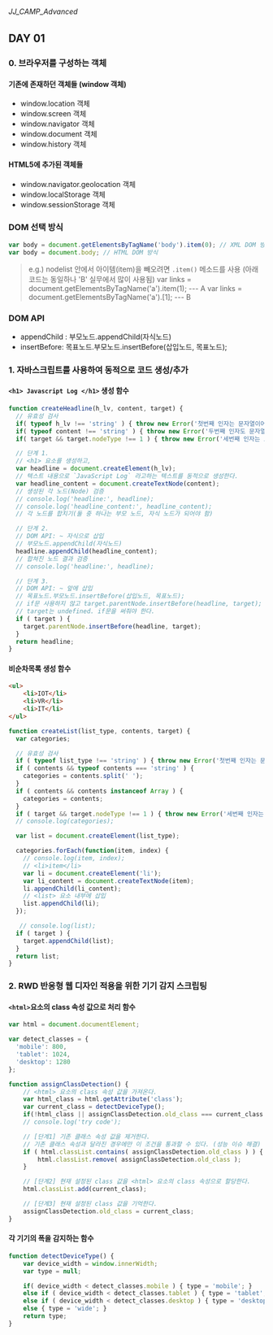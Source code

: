 ###### JJ_CAMP_Advanced

## DAY 01

### 0. 브라우저를 구성하는 객체 
#### 기존에 존재하던 객체들 (window 객체)
- window.location 객체
- window.screen 객체 
- window.navigator 객체
- window.document 객체
- window.history 객체
 
#### HTML5에 추가된 객체들
- window.navigator.geolocation 객체
- window.localStorage 객체
- window.sessionStorage 객체

### DOM 선택 방식
```javascript
var body = document.getElementsByTagName('body').item(0); // XML DOM 방식
var body = document.body; // HTML DOM 방식
```

> e.g.) nodelist 안에서 아이템(item)을 빼오려면 `.item()` 메소드를 사용 
(아래 코드는 동일하나 'B' 실무에서 많이 사용됨)
var links  = document.getElementsByTagName('a').item(1); --- A
var links  = document.getElementsByTagName('a').[1];     --- B

### DOM API
- appendChild : 부모노드.appendChild(자식노드)
- insertBefore: 목표노드.부모노드.insertBefore(삽입노드, 목표노드);

### 1. 자바스크립트를 사용하여 동적으로 코드 생성/추가
#### `<h1> Javascript Log </h1>` 생성 함수
```javascript
function createHeadline(h_lv, content, target) {
  // 유효성 검사
  if( typeof h_lv !== 'string' ) { throw new Error('첫번째 인자는 문자열이어야 한다.'); }
  if( typeof content !== 'string' ) { throw new Error('두번째 인자도 문자열이어야 한다.'); }
  if( target && target.nodeType !== 1 ) { throw new Error('세번째 인자는 요소노드여야 한다.'); }

  // 단계 1.
  // <h1> 요소를 생성하고,
  var headline = document.createElement(h_lv);
  // 텍스트 내용으로 `JavaScript Log` 라고하는 텍스트를 동적으로 생성한다.
  var headline_content = document.createTextNode(content);
  // 생성된 각 노드(Node) 검증
  // console.log('headline:', headline);
  // console.log('headline_content:', headline_content);
  // 각 노드를 합치기(둘 중 하나는 부모 노드, 자식 노드가 되어야 함)

  // 단계 2.
  // DOM API: ~ 자식으로 삽입
  // 부모노드.appendChild(자식노드)
  headline.appendChild(headline_content);
  // 합쳐진 노드 결과 검증
  // console.log('headline:', headline);

  // 단계 3.
  // DOM API: ~ 앞에 삽입
  // 목표노드.부모노드.insertBefore(삽입노드, 목표노드);
  // if문 사용하지 않고 target.parentNode.insertBefore(headline, target); 사용할 경우
  // target는 undefined. if문을 써줘야 한다.
  if ( target ) {
    target.parentNode.insertBefore(headline, target);
  }
  return headline;
}
```

#### 비순차목록 생성 함수
```html
<ul>
	<li>IOT</li>
	<li>VR</li>
	<li>IT</li>
</ul>
```

```javascript
function createList(list_type, contents, target) {
  var categories;

  // 유효성 검사
  if ( typeof list_type !== 'string' ) { throw new Error('첫번째 인자는 문자열이어야 합니다.'); }
  if ( contents && typeof contents === 'string' ) {
    categories = contents.split(' ');
  }
  if ( contents && contents instanceof Array ) {
    categories = contents;
  }
  if ( target && target.nodeType !== 1 ) { throw new Error('세번째 인자는 요소노드여야 합니다.'); }
  // console.log(categories);

  var list = document.createElement(list_type);

  categories.forEach(function(item, index) {
    // console.log(item, index);
    // <li>item</li>
    var li = document.createElement('li');
    var li_content = document.createTextNode(item);
    li.appendChild(li_content);
    // <list> 요소 내부에 삽입
    list.appendChild(li);
  });

   // console.log(list);
  if ( target ) {
    target.appendChild(list);
  }
  return list;
}
```

### 2. RWD 반응형 웹 디자인 적용을 위한 기기 감지 스크립팅 
#### `<html>`요소의 class 속성 값으로 처리 함수
```javascript
var html = document.documentElement;

var detect_classes = {
  'mobile': 800,
  'tablet': 1024,
  'desktop': 1280
};
```

```javascript
function assignClassDetection() {
    // <html> 요소의 class 속성 값을 가져온다.
    var html_class = html.getAttribute('class');
    var current_class = detectDeviceType();
    if(!html_class || assignClassDetection.old_class === current_class ) { return; } // 함수 종료
    // console.log('try code');

    // [단계1] 기존 클래스 속성 값을 제거한다.
    // 기존 클래스 속성과 달라진 경우에만 이 조건을 통과할 수 있다. (성능 이슈 해결)
    if ( html.classList.contains( assignClassDetection.old_class ) ) {
        html.classList.remove( assignClassDetection.old_class );
    }

    // [단계2] 현재 설정된 class 값을 <html> 요소의 class 속성으로 할당한다.
    html.classList.add(current_class);

    // [단계3] 현재 설정된 class 값을 기억한다.
    assignClassDetection.old_class = current_class;
}
```

#### 각 기기의 폭을 감지하는 함수 
```javascript
function detectDeviceType() {
    var device_width = window.innerWidth;
    var type = null;

    if( device_width < detect_classes.mobile ) { type = 'mobile'; }
    else if ( device_width < detect_classes.tablet ) { type = 'tablet'; }
    else if ( device_width < detect_classes.desktop ) { type = 'desktop'; }
    else { type = 'wide'; }
    return type;
}
```